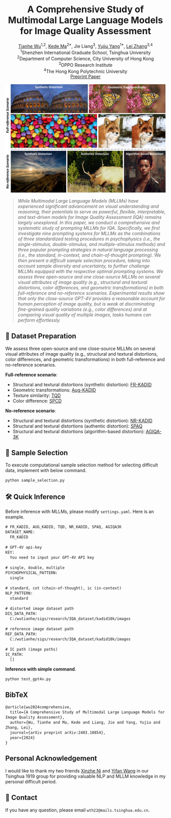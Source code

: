 <div align="center">
<div>
  <h1>
  A Comprehensive Study of Multimodal Large Language Models for Image Quality Assessment
  </h1>
</div>

<div>
  <a href="https://scholar.google.com/citations?user=QW1JtysAAAAJ&hl=en&oi=ao" target="_blank">Tianhe Wu</a><sup>1,2</sup>,
  <a href="https://scholar.google.com/citations?user=sfzOyFoAAAAJ&hl=en&oi=ao" target="_blank">Kede Ma</a><sup>2*</sup>,
  <a target="_blank">Jie Liang</a><sup>3</sup>,
  <a href="https://scholar.google.com/citations?user=4gH3sxsAAAAJ&hl=en&oi=ao" target="_blank">Yujiu Yang</a><sup>1*</sup>,
  <a href="https://scholar.google.com/citations?user=tAK5l1IAAAAJ&hl=en&oi=ao" target="_blank">Lei Zhang</a><sup>3,4</sup>
</div>

<div>
  <sup>1</sup>Shenzhen International Graduate School, Tsinghua University<br>
  <sup>2</sup>Department of Computer Science, City University of Hong Kong<br>
  <sup>3</sup>OPPO Research Institute<br>
  <sup>4</sup>The Hong Kong Polytechnic University
</div>

<div>
  <a href="https://arxiv.org/abs/2403.10854" target="_blank">Preprint Paper</a>
</div>

<p align="center">
    <img src="images/teaser.png" width="700">
</p>
</div>


> *While Multimodal Large Language Models (MLLMs) have experienced significant advancement on visual understanding and reasoning, their potentials to serve as powerful, flexible, interpretable, and text-driven models for Image Quality Assessment (IQA) remains largely unexplored. In this paper, we conduct a comprehensive and systematic study of prompting MLLMs for IQA. Specifically, we first investigate nine prompting systems for MLLMs as the combinations of three standardized testing procedures in psychophysics (i.e., the single-stimulus, double-stimulus, and multiple-stimulus methods) and three popular prompting strategies in natural language processing (i.e., the standard, in-context, and chain-of-thought prompting). We then present a difficult sample selection procedure, taking into account sample diversity and uncertainty, to further challenge MLLMs equipped with the respective optimal prompting systems. We assess three open-source and one close-source MLLMs on several visual attributes of image quality (e.g., structural and textural distortions, color differences, and geometric transformations) in both full-reference and no-reference scenarios. Experimental results show that only the close-source GPT-4V provides a reasonable account for human perception of image quality, but is weak at discriminating fine-grained quality variations (e.g., color differences) and at comparing visual quality of multiple images, tasks humans can perform effortlessly.* 


## 🔧 Dataset Preparation
We assess three open-source and one close-source MLLMs on several visual attributes of image quality (e.g., structural and textural distortions, color differences, and geometric transformations) in both full-reference and no-reference scenarios.

**Full-reference scenario**:
- Structural and textural distortions (synthetic distortion): [FR-KADID](https://database.mmsp-kn.de/kadid-10k-database.html)
- Geometric transformations: [Aug-KADID](https://drive.google.com/file/d/1F1E5Iibn5qKt58HAxQ_600ypDVSvd6sl/view?usp=drive_link)
- Texture similarity: [TQD](https://drive.google.com/file/d/1F1E5Iibn5qKt58HAxQ_600ypDVSvd6sl/view?usp=drive_link)
- Color difference: [SPCD](https://github.com/hellooks/CDNet)

**No-reference scenario**:
- Structural and textural distortions (synthetic distortion): [NR-KADID](https://database.mmsp-kn.de/kadid-10k-database.html)
- Structural and textural distortions (authentic distortion): [SPAQ](https://github.com/h4nwei/SPAQ)
- Structural and textural distortions (algorithm-based distortion): [AGIQA-3K](https://github.com/lcysyzxdxc/AGIQA-3k-Database)

## 💫 Sample Selection
To execute computational sample selection method for selecting difficult data, implement with below command.
```
python sample_selection.py
```


## :hammer_and_wrench: Quick Inference
Before inference with MLLMs, please modify `settings.yaml`. Here is an example.
```
# FR_KADID, AUG_KADID, TQD, NR_KADID, SPAQ, AGIQA3K
DATASET_NAME:
  FR_KADID

# GPT-4V api-key
KEY:
  You need to input your GPT-4V API key

# single, double, multiple
PSYCHOPHYSICAL_PATTERN:
  single

# standard, cot (chain-of-thought), ic (in-context)
NLP_PATTERN:
  standard

# distorted image dataset path
DIS_DATA_PATH:
  C:/wutianhe/sigs/research/IQA_dataset/kadid10k/images

# reference image dataset path
REF_DATA_PATH:
  C:/wutianhe/sigs/research/IQA_dataset/kadid10k/images

# IC path (image paths)
IC_PATH:
  []
```

**Inference with simple command**.
```
python test_gpt4v.py
```

## BibTeX
```
@article{wu2024comprehensive,
  title={A Comprehensive Study of Multimodal Large Language Models for Image Quality Assessment},
  author={Wu, Tianhe and Ma, Kede and Liang, Jie and Yang, Yujiu and Zhang, Lei},
  journal={arXiv preprint arXiv:2403.10854},
  year={2024}
}
```

## Personal Acknowledgement
I would like to thank my two friends [Xinzhe Ni]() and [Yifan Wang]() in our Tsinghua 1919 group for providing valuable NLP and MLLM knowledge in my personal difficult period.

## 📧 Contact
If you have any question, please email `wth22@mails.tsinghua.edu.cn`.



